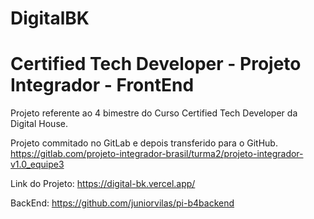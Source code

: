 # DigitalBK
# Certified Tech Developer - Projeto Integrador - FrontEnd

Projeto referente ao 4 bimestre do Curso Certified Tech Developer da Digital House.

Projeto commitado no GitLab e depois transferido para o GitHub.
https://gitlab.com/projeto-integrador-brasil/turma2/projeto-integrador-v1.0_equipe3

Link do Projeto: https://digital-bk.vercel.app/

BackEnd: https://github.com/juniorvilas/pi-b4backend
